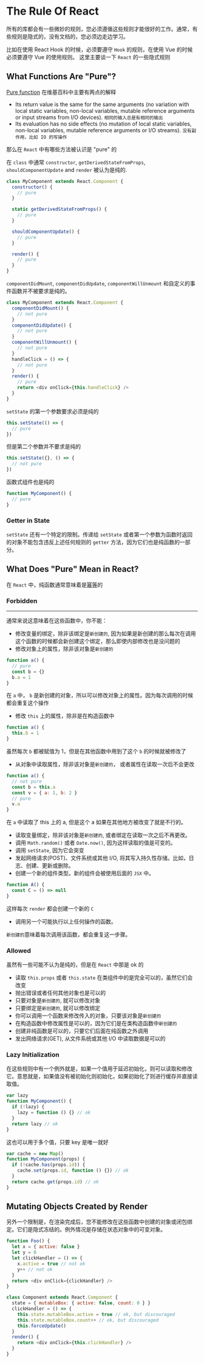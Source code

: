 # The Rule Of React

所有的库都会有一些微妙的规则，您必须遵循这些规则才能很好的工作。通常，有些规则是隐式的，没有文档的，您必须边走边学习。

比如在使用 React Hook 的时候，必须要遵守 `Hook` 的规则，在使用 Vue 的时候必须要遵守 Vue 的使用规则。 这里主要谈一下 `React` 的一些隐式规则

## What Functions Are "Pure"?

[Pure function](https://en.wikipedia.org/wiki/Pure_function) 在维基百科中主要有两点的解释

- Its return value is the same for the same arguments (no variation with local static variables, non-local variables, mutable reference arguments or input streams from I/O devices).
  `相同的输入总是有相同的输出`
- Its evaluation has no side effects (no mutation of local static variables, non-local variables, mutable reference arguments or I/O streams).
  `没有副作用，比如 IO 的写操作`

那么在 `React` 中有哪些方法被认识是 "pure" 的

在 `class` 中通常 `constructor`, `getDerivedStateFromProps`, `shouldComponentUpdate` and `render` 被认为是纯的.

```js
class MyComponent extends React.Component {
  constructor() {
    // pure
  }

  static getDerivedStateFromProps() {
    // pure
  }

  shouldComponentUpdate() {
    // pure
  }

  render() {
    // pure
  }
}
```

`componentDidMount`, `componentDidUpdate`, `componentWillUnmount` 和自定义的事件函数并不被要求是纯的。

```js
class MyComponent extends React.Component {
  componentDidMount() {
    // not pure
  }
  componentDidUpdate() {
    // not pure
  }
  componentWillUnmount() {
    // not pure
  }
  handleClick = () => {
    // not pure
  }
  render() {
    // pure
    return <div onClick={this.handleClick} />
  }
}
```

`setState` 的第一个参数要求必须是纯的

```js
this.setState(() => {
  // pure
})
```

但是第二个参数并不要求是纯的

```js
this.setState({}, () => {
  // not pure
})
```

函数式组件也是纯的

```js
function MyComponent() {
  // pure
}
```

### Getter in State

`setState` 还有一个特定的限制。传递给 `setState` 或者第一个参数为函数时返回的对象不能包含违反上述任何规则的 `getter` 方法，因为它们也是纯函数的一部分。

## What Does "Pure" Mean in React?

在 `React` 中，纯函数通常意味着是[幂等](https://zh.wikipedia.org/wiki/%E5%86%AA%E7%AD%89)的

### Forbidden

---

通常来说这意味着在这些函数中，你不能：

- 修改变量的绑定，除非该绑定是`新创建的`, 因为如果是新创建的那么每次在调用这个函数的时候都会新创建这个绑定，那么即使内部修改也是没问题的
- 修改对象上的属性，除非该对象是`新创建的`

```js
function a() {
  // pure
  const b = {}
  b.a = 1
}
```

在 `a` 中， `b` 是新创建的对象，所以可以修改对象上的属性。因为每次调用的时候都会重复这个操作

- 修改 `this` 上的属性，除非是在构造函数中

```js
function a() {
  this.b = 1
}
```

虽然每次 `b` 都被赋值为 1，但是在其他函数中用到了这个 `b` 的时候就被修改了

- 从对象中读取属性，除非该对象是`新创建的`， 或者属性在读取一次后不会更改

```js
function a() {
  // not pure
  const b = this.a
  const v = { a: 1, b: 2 }
  // pure
  v.a
}
```

在 `a` 中读取了 this 上的 a, 但是这个 a 如果在其他地方被改变了就是不行的。

- 读取变量绑定，除非该对象是`新创建的`, 或者绑定在读取一次之后不再更改。
- 调用 `Math.random()` 或者 `Date.now()`, 因为这样读取的值是可变的。
- 调用 `setState`, 因为它会突变
- 发起网络请求(POST)、文件系统或其他 I/O, 将其写入持久性存储。比如，日志、创建、更新或删除。
- 创建一个新的组件类型。新的组件会被使用后面的 `JSX` 中。

```js
function A() {
  const C = () => null
}
```

这样每次 `render` 都会创建一个新的 `C`

- 调用另一个可能执行以上任何操作的函数。

`新创建的`意味着每次调用该函数，都会重复这一步骤。

### Allowed

虽然有一些可能不认为是纯的，但是在 `React` 中那是 ok 的

- 读取 `this.props` 或者 `this.state` 在类组件中的是完全可以的，虽然它们会改变
- 抛出错误或者任何其他对象也是可以的
- 只要对象是`新创建的`, 就可以修改对象
- 只要绑定是`新创建的`, 就可以修改绑定
- 你可以调用一个函数来修改传入的对象，只要该对象是`新创建的`
- 在构造函数中修改属性是可以的，因为它们是在类构造函数中`新创建的`
- 创建非纯函数是可以的，只要它们后面在纯函数之外调用
- 发出网络请求(GET), 从文件系统或其他 I/O 中读取数据是可以的

### Lazy Initialization

在这些规则中有一个例外就是，如果一个值用于延迟初始化，则可以读取和修改它。意思就是，如果值没有被初始化则初始化，如果初始化了则进行缓存并直接读取值。

```js
var lazy
function MyComponent() {
  if (!lazy) {
    lazy = function () {} // ok
  }
  return lazy // ok
}
```

这也可以用于多个值，只要 key 是唯一就好

```js
var cache = new Map()
function MyComponent(props) {
  if (!cache.has(props.id)) {
    cache.set(props.id, function () {}) // ok
  }
  return cache.get(props.id) // ok
}
```

## Mutating Objects Created by Render

另外一个限制是，在渲染完成后，您不能修改在这些函数中创建的对象或闭包绑定。它们是隐式冻结的。例外情况是存储在状态对象中的可变对象。

```js
function Foo() {
  let x = { active: false }
  let y = 0
  let clickHandler = () => {
    x.active = true // not ok
    y++ // not ok
  }
  return <div onClick={clickHandler} />
}
```

```js
class Component extends React.Component {
  state = { mutableBox: { active: false, count: 0 } }
  clickHandler = () => {
    this.state.mutableBox.active = true // ok, but discouraged
    this.state.mutableBox.count++ // ok, but discouraged
    this.forceUpdate()
  }
  render() {
    return <div onClick={this.clickHandler} />
  }
}
```

